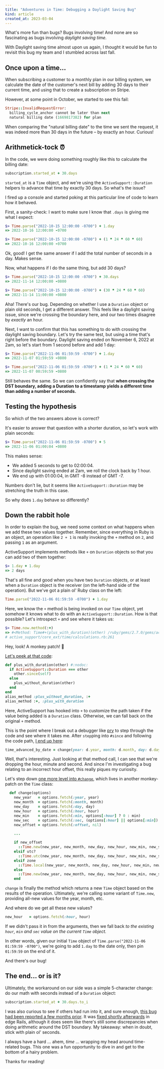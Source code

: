 ```yaml
---
title: "Adventures in Time: Debugging a Daylight Saving Bug"
kind: article
created_at: 2023-03-04
---
```


What's more fun than bugs? Bugs involving time! And none are so fascinating as bugs involving _daylight saving time._

With Daylight saving time almost upon us again, I thought it would be fun to revisit this bug my team and I stumbled across last fall.

## Once upon a time...
When subscribing a customer to a monthly plan in our billing system, we calculate the date of the customer's next bill by adding 30 days to their current time, and using that to create a subscription on Stripe.

However, at some point in October, we started to see this fail:

~~~ruby
Stripe::InvalidRequestError: 
  billing_cycle_anchor cannot be later than next
  natural billing date (1669817382) for plan
~~~

When comparing the "natural billing date" to the time we sent the request, it was indeed more than 30 days in the future – by exactly an hour. Curious!

## Arithmetick-tock ⏰

In the code, we were doing something roughly like this to calculate the billing date:

~~~ruby
subscription.started_at + 30.days
~~~

`started_at` is a `Time` object, and we're using the `ActiveSupport::Duration` helpers to advance that time by exactly 30 days. So what's the issue?

I fired up a console and started poking at this particular line of code to learn how it behaved.

First, a sanity-check: I want to make sure I know that `.days` is giving me what I expect:

~~~ruby
$> Time.parse("2022-10-15 12:00:00 -0700") + 1.day
=> 2022-10-16 12:00:00 -0700

$> Time.parse("2022-10-15 12:00:00 -0700") + (1 * 24 * 60 * 60)
=> 2022-10-16 12:00:00 -0700
~~~

Ok, good! I get the same answer if I add the total number of seconds in a day. Makes sense.

Now, what happens if I do the same thing, but add 30 days?

~~~ruby
$> Time.parse("2022-10-15 12:00:00 -0700") + 30.days
=> 2022-11-14 12:00:00 -0800

$> Time.parse("2022-10-15 12:00:00 -0700") + (30 * 24 * 60 * 60)
=> 2022-11-14 11:00:00 -0800
~~~

Aha! There's our bug. Depending on whether I use a `Duration` object or plain old seconds, I get a different answer. This feels like a daylight saving issue, since we're crossing the boundary here, and our two times disagree by *exactly* an hour.

Next, I want to confirm that this has something to do with crossing the daylight saving boundary. Let's try the same test, but using a time that's right before the boundary. Daylight saving ended on November 6, 2022 at 2am, so let's start from 1 second before and add 1 day:

~~~ruby
$> Time.parse("2022-11-06 01:59:59 -0700") + 1.day
=> 2022-11-07 01:59:59 -0800

$> Time.parse("2022-11-06 01:59:59 -0700") + (1 * 24 * 60 * 60)
=> 2022-11-07 00:59:59 -0800
~~~

Still behaves the same. So we can confidently say that **when crossing the DST boundary, adding a Duration to a timestamp yields a different time than adding a number of seconds.** 

## Testing the hypothesis

So which of the two answers above is correct?

It's easier to answer that question with a shorter duration, so let's work with plain seconds:

~~~ruby
$> Time.parse("2022-11-06 01:59:59 -0700") + 5
=> 2022-11-06 01:00:04 -0800
~~~

This makes sense:

- We added 5 seconds to get to 02:00:04.
- Since daylight saving ended at 2am, we roll the clock back by 1 hour.
- We end up with 01:00:04, in GMT -8 instead of GMT -7.

Numbers don't lie, but it seems like `ActiveSupport::Duration` may be stretching the truth in this case.

So why does `1.day` behave so differently?

## Down the rabbit hole

In order to explain the bug, we need some context on what happens when we add these two values together. Remember, since everything in Ruby is an object, an operation like `2 + 1`  is really invoking the `+` method on `2`, and passing `1` as an argument.

ActiveSupport implements methods like `+` on `Duration` objects so that you can add two of them together:

~~~ruby
$> 1.day + 1.day
=> 2 days
~~~

That's all fine and good when you have two `Duration` objects, or at least when a `Duration` object is the receiver (on the left-hand side of the operation). But we've got a plain ol' Ruby class on the left:

~~~ruby
Time.parse("2022-11-06 01:59:59 -0700") + 1.day
~~~

Here, we know the `+` method is being invoked on our `Time` object, yet somehow it knows what to do with an `ActiveSupport::Duration`. How is that possible? Let's introspect `+` and see where it takes us:

~~~ruby
$> Time.now.method(:+)
=> #<Method: Time#+(plus_with_duration)(other) /ruby/gems/2.7.0/gems/activesupport-5.2.8.1/lib/active_support/core_ext/time/calculations.rb:261>
# active_support/core_ext/time/calculations.rb:261
~~~

Hey, look! A monkey patch! 🙈

[Let's peek at that code](https://github.com/rails/rails/blob/8030cff808657faa44828de001cd3b80364597de/activesupport/lib/active_support/core_ext/time/calculations.rb#L261-L269):

~~~ruby
def plus_with_duration(other) #:nodoc:
  if ActiveSupport::Duration === other
    other.since(self)
  else
    plus_without_duration(other)
  end
end
alias_method :plus_without_duration, :+
alias_method :+, :plus_with_duration
~~~

Here, ActiveSupport has hooked into `+` to customize the path taken if the value being added is a `Duration` class. Otherwise, we can fall back on the original `+` method.

This is the point where I break out a debugger like [pry](https://github.com/pry/pry) to step through the code and see where it takes me. After `step`ping into `#since` and following the code path, [I end up here](https://github.com/rails/rails/blob/8030cff808657faa44828de001cd3b80364597de/activesupport/lib/active_support/core_ext/time/calculations.rb#L175):

~~~ruby
time_advanced_by_date = change(year: d.year, month: d.month, day: d.day)
~~~

Well, that's interesting. Just looking at that method call, I can see that we're dropping the hour, minute and second. And since I'm investigating a bug relating to an incorrect hour offset, this really piques my curiosity.

Let's step down [one more level into `#change`](https://github.com/rails/rails/blob/8030cff808657faa44828de001cd3b80364597de/activesupport/lib/active_support/core_ext/time/calculations.rb#L120), which lives in another monkey-patch on the `Time` class:

~~~ruby
  def change(options)
    new_year   = options.fetch(:year, year)
    new_month  = options.fetch(:month, month)
    new_day    = options.fetch(:day, day)
    new_hour   = options.fetch(:hour, hour)
    new_min    = options.fetch(:min, options[:hour] ? 0 : min)
    new_sec    = options.fetch(:sec, (options[:hour] || options[:min]) ? 0 : sec)
    new_offset = options.fetch(:offset, nil)

    ...

    if new_offset
      ::Time.new(new_year, new_month, new_day, new_hour, new_min, new_sec, new_offset)
    elsif utc?
      ::Time.utc(new_year, new_month, new_day, new_hour, new_min, new_sec)
    elsif zone
      ::Time.local(new_year, new_month, new_day, new_hour, new_min, new_sec)
    else
      ::Time.new(new_year, new_month, new_day, new_hour, new_min, new_sec, utc_offset)
    end
~~~

`change` is finally the method which returns a new `Time` object based on the results of the operation. Ultimately, we're calling some variant of `Time.new`, providing all-new values for the year, month, etc.

And where do we get all these new values?

~~~ruby
new_hour   = options.fetch(:hour, hour)
~~~

If we didn't pass it in from the arguments, then we fall back *to the existing `hour`, `min` and `sec` value on the current `Time` object.*

In other words, given our initial `Time` object of `Time.parse("2022-11-06 01:59:59 -0700")`, we're going to add `1.day` to the date only, then pin `01:59:59` on the end of it.

And there's our bug!

## The end... or is it?

Ultimately, the workaround on our side was a simple 5-character change: do our math with seconds instead of a `Duration` object:

~~~ruby
subscription.started_at + 30.days.to_i
~~~

I was also curious to see if others had run into it, and sure enough, [this bug had been reported a few months prior](https://github.com/rails/rails/issues/45055). It was [fixed shortly afterwards](https://github.com/rails/rails/pull/46251) in edge Rails, although it does seem like there's still some discrepancies when doing arithmetic around the DST boundary. My takeaway: when in doubt, stick with plain ol' seconds.

I always have a hard ... ahem, *time* ... wrapping my head around time-related bugs. This one was a fun opportunity to dive in and get to the bottom of a hairy problem.

Thanks for reading!
